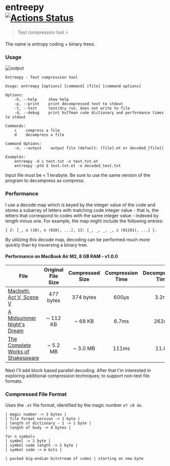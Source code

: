 entreepy<br/>
[![Actions Status](https://github.com/typio/entreepy/workflows/release/badge.svg)](https://github.com/typio/entreepy/actions)
====

> Text compression tool :zap:

The name is entropy coding + binary trees.

### Usage

![output](https://github.com/typio/entreepy/assets/26017543/75444090-547e-4c5b-a139-73918f22c789)

```
Entreepy - Text compression tool

Usage: entreepy [options] [command] [file] [command options]

Options:
    -h, --help     show help
    -p, --print    print decompressed text to stdout
    -t, --test     test/dry run, does not write to file
    -d, --debug    print huffman code dictionary and performance times to stdout

Commands:
    c    compress a file
    d    decompress a file

Command Options:
    -o, --output    output file (default: [file].et or decoded_[file])

Examples:
    entreepy -d c text.txt -o text.txt.et
    entreepy -ptd d text.txt.et -o decoded_text.txt
```

Input file must be < 1 terabyte. Be sure to use the same version of the program to decompress as compress.

### Performance

<!-- Time performance is good, memory is not optimal but still negligible. The main time bottlenecks are the heap allocations for file I/O. -->

I use a decode map which is keyed by the integer value of the code and stores a subarray of letters with matching code integer value - that is, the letters that correspond to codes with the same integer value - indexed by length minus one. For example, the map might include the following entries:

`{ 2: [_, a (10), e (010), ...], 13: [_, _, _, _, z (01101), ...] }.`

By utilizing this decode map, decoding can be performed much more quickly than by traversing a binary tree.

#### Performance on MacBook Air M2, 8 GB RAM - v1.0.0
| File | Original File Size | Compressed Size | Compression Time | Decompression Time |
| ---- | :----------------: | :-------------: | :--------------: | :----------------: |
| [Macbeth, Act V, Scene V](https://github.com/typio/entreepy/blob/main/res/nice.shakespeare.txt)   | 477 bytes | 374 bytes | 600μs | 3.2ms |
| [A Midsummer Night's Dream](https://github.com/typio/entreepy/blob/main/res/a_midsummer_nights_dream.txt) | ~ 112 KB | ~ 68 KB | 6.7ms | 262ms |
| [The Complete Works of Shakespeare](https://ocw.mit.edu/ans7870/6/6.006/s08/lecturenotes/files/t8.shakespeare.txt) | ~ 5.2 MB | ~ 3.0 MB | 111ms | 11.8s |

Next I'll add block based parallel decoding. After that I'm interested in exploring additional compression techniques; to support non-text file formats.

### Compressed File Format

Uses the `.et` file format, identified by the magic number `e7 c0 de`.

```bf
| magic number -> 3 bytes |
| file format version -> 1 byte |
| length of dictionary - 1 -> 1 byte |
| length of body -> 4 bytes |

for n symbols
| symbol -> 1 byte |
| symbol code length -> 1 byte |
| symbol code -> m bits |

| packed big-endian bitstream of codes | starting on new byte
```
